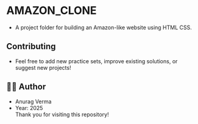 # AMAZON_CLONE
  - A project folder for building an Amazon-like website using HTML CSS.

## Contributing

  - Feel free to add new practice sets, improve existing solutions, or suggest new projects!

## 🧑‍💻 Author
  - Anurag Verma 
  - Year: 2025  
Thank you for visiting this repository!